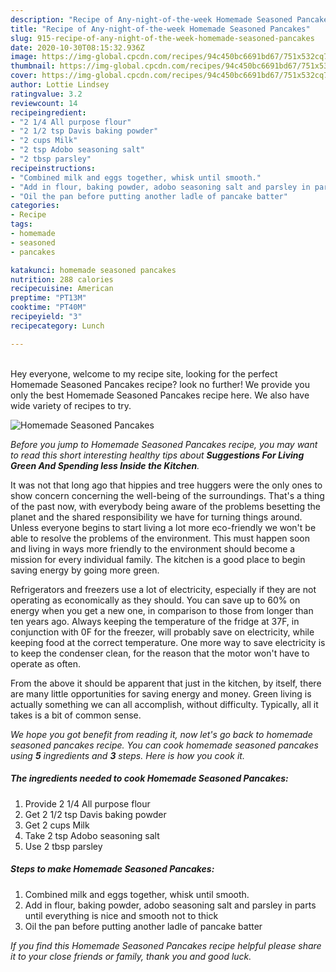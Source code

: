 ```yaml
---
description: "Recipe of Any-night-of-the-week Homemade Seasoned Pancakes"
title: "Recipe of Any-night-of-the-week Homemade Seasoned Pancakes"
slug: 915-recipe-of-any-night-of-the-week-homemade-seasoned-pancakes
date: 2020-10-30T08:15:32.936Z
image: https://img-global.cpcdn.com/recipes/94c450bc6691bd67/751x532cq70/homemade-seasoned-pancakes-recipe-main-photo.jpg
thumbnail: https://img-global.cpcdn.com/recipes/94c450bc6691bd67/751x532cq70/homemade-seasoned-pancakes-recipe-main-photo.jpg
cover: https://img-global.cpcdn.com/recipes/94c450bc6691bd67/751x532cq70/homemade-seasoned-pancakes-recipe-main-photo.jpg
author: Lottie Lindsey
ratingvalue: 3.2
reviewcount: 14
recipeingredient:
- "2 1/4 All purpose flour"
- "2 1/2 tsp Davis baking powder"
- "2 cups Milk"
- "2 tsp Adobo seasoning salt"
- "2 tbsp parsley"
recipeinstructions:
- "Combined milk and eggs together, whisk until smooth."
- "Add in flour, baking powder, adobo seasoning salt and parsley in parts until everything is nice and smooth not to thick"
- "Oil the pan before putting another ladle of pancake batter"
categories:
- Recipe
tags:
- homemade
- seasoned
- pancakes

katakunci: homemade seasoned pancakes 
nutrition: 288 calories
recipecuisine: American
preptime: "PT13M"
cooktime: "PT40M"
recipeyield: "3"
recipecategory: Lunch

---
```

<br>
Hey everyone, welcome to my recipe site, looking for the perfect Homemade Seasoned Pancakes recipe? look no further! We provide you only the best Homemade Seasoned Pancakes recipe here. We also have wide variety of recipes to try.
<br>


![Homemade Seasoned Pancakes](https://img-global.cpcdn.com/recipes/94c450bc6691bd67/751x532cq70/homemade-seasoned-pancakes-recipe-main-photo.jpg)

<i>Before you jump to Homemade Seasoned Pancakes recipe, you may want to read this short interesting healthy tips about 
<strong>Suggestions For Living Green And Spending less Inside the Kitchen</strong>.</i>
</br>

It was not that long ago that hippies and tree huggers were the only ones to show concern concerning the well-being of the surroundings. That's a thing of the past now, with everybody being aware of the problems besetting the planet and the shared responsibility we have for turning things around. Unless everyone begins to start living a lot more eco-friendly we won't be able to resolve the problems of the environment. This must happen soon and living in ways more friendly to the environment should become a mission for every individual family. The kitchen is a good place to begin saving energy by going more green.

Refrigerators and freezers use a lot of electricity, especially if they are not operating as economically as they should. You can save up to 60% on energy when you get a new one, in comparison to those from longer than ten years ago. Always keeping the temperature of the fridge at 37F, in conjunction with 0F for the freezer, will probably save on electricity, while keeping food at the correct temperature. One more way to save electricity is to keep the condenser clean, for the reason that the motor won't have to operate as often.

From the above it should be apparent that just in the kitchen, by itself, there are many little opportunities for saving energy and money. Green living is actually something we can all accomplish, without difficulty. Typically, all it takes is a bit of common sense.


<i>We hope you got benefit from reading it, now let's go back to homemade seasoned pancakes recipe. You can cook homemade seasoned pancakes using <strong>5</strong> ingredients and <strong>3</strong> steps. Here is how you cook it.
</i>

##### The ingredients needed to cook Homemade Seasoned Pancakes:

1. Provide 2 1/4 All purpose flour
1. Get 2 1/2 tsp Davis baking powder
1. Get 2 cups Milk
1. Take 2 tsp Adobo seasoning salt
1. Use 2 tbsp parsley


##### Steps to make Homemade Seasoned Pancakes:

1. Combined milk and eggs together, whisk until smooth.
1. Add in flour, baking powder, adobo seasoning salt and parsley in parts until everything is nice and smooth not to thick
1. Oil the pan before putting another ladle of pancake batter


<i>If you find this Homemade Seasoned Pancakes recipe helpful please share it to your close friends or family, thank you and good luck.</i>

